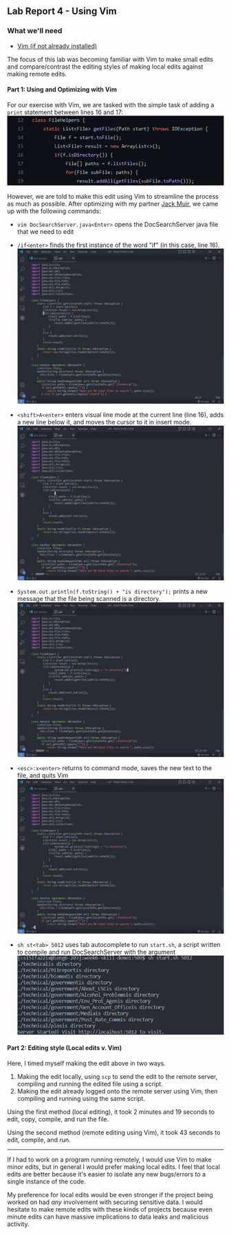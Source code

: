 ## Lab Report 4 - Using Vim

### What we'll need

* [Vim (if not already installed)](https://www.vim.org/download.php)

The focus of this lab was becoming familiar with Vim to make small edits and compare/contrast the editing styles of making local edits against making remote edits.

#### Part 1: Using and Optimizing with Vim

For our exercise with Vim, we are tasked with the simple task of adding a `print` statement between lines 16 and 17:
![snippet of code](media/docSearch%20files%20before.png)

However, we are told to make this edit using Vim to streamline the process as much as possible. After optimizing with my partner [Jack Muir](https://jackmuir1.github.io/), we came up with the following commands:

* `vim DocSearchServer.java<Enter>` opens the DocSearchServer java file that we need to edit

* `/if<enter>` finds the first instance of the word "if" (in this case, line 16).
![screenshot of vim, with cursor on line of code starting with "if"](media/vim%20slash%20if.png)

* `<shift>A<enter>` enters visual line mode at the current line (line 16), adds a new line below it, and moves the cursor to it in insert mode.
![screenshot of vim, with cursor on blank line after "if"](media/vim%20shift%20a%20enter.png)

* `System.out.println(f.toString() + "is directory");` prints a new message that the file being scanned is a directory.
![screenshot of vim, with cursor on line of print-line code](media/vim%20println.png)

* `<esc>:x<enter>` returns to command mode, saves the new text to the file, and quits Vim
![screenshot of vim open with command colon-x](media/vim%20colon%20x.png)
* `sh st<tab> 5012` uses tab autocomplete to run `start.sh`, a script written to compile and run DocSearchServer with the argument
![screenshot of running script](media/vim%20script.png)

#### Part 2: Editing style (Local edits v. Vim)

Here, I timed myself making the edit above in two ways.

1. Making the edit locally, using `scp` to send the edit to the remote server, compiling and running the edited file using a script.
2. Making the edit already logged onto the remote server using Vim, then compiling and running using the same script.

Using the first method (local editing), it took 2 minutes and 19 seconds to edit, copy, compile, and run the file.

Using the second method (remote editing using Vim), it took 43 seconds to edit, compile, and run.

---
If I had to work on a program running remotely, I would use Vim to make minor edits, but in general I would prefer making local edits. I feel that local edits are better  because it's easier to isolate any new bugs/errors to a single instance of the code.

My preference for local edits would be even stronger if the project being worked on had *any* involvement with securing sensitive data. I would hesitate to make remote edits with these kinds of projects because even minute edits can have massive implications to data leaks and malicious activity.

